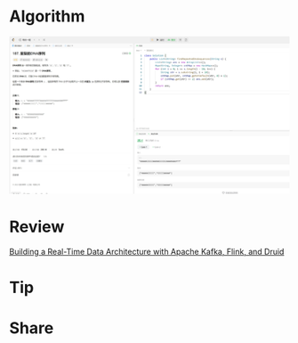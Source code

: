 # Algorithm

![](../../../images/temp/zhenran-2023-11-05-lc.png)

# Review

[Building a Real-Time Data Architecture with Apache Kafka, Flink, and Druid](https://medium.com/data-engineer-things/apache-kafka-flink-and-druid-brothers-from-different-mothers-bf0cd1c8bd9b)

# Tip



# Share

